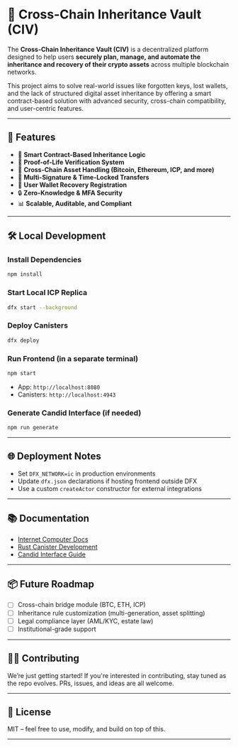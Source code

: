  # 🧬 Cross-Chain Inheritance Vault (CIV)

 The **Cross-Chain Inheritance Vault (CIV)** is a decentralized platform designed to help users **securely plan, manage, and automate the inheritance and recovery of their crypto assets** across multiple blockchain networks.

 This project aims to solve real-world issues like forgotten keys, lost wallets, and the lack of structured digital asset inheritance by offering a smart contract-based solution with advanced security, cross-chain compatibility, and user-centric features.

 ---

 ## 🚀 Features

 - 🔐 **Smart Contract-Based Inheritance Logic**
 - 🧠 **Proof-of-Life Verification System**
 - 🔄 **Cross-Chain Asset Handling (Bitcoin, Ethereum, ICP, and more)**
 - 💼 **Multi-Signature & Time-Locked Transfers**
 - 🧾 **User Wallet Recovery Registration**
 - 🔒 **Zero-Knowledge & MFA Security**
 - 📊 **Scalable, Auditable, and Compliant**

 ---

 ## 🛠️ Local Development

 ### Install Dependencies

 ```bash
 npm install
 ```

 ### Start Local ICP Replica

 ```bash
 dfx start --background
 ```

 ### Deploy Canisters

 ```bash
 dfx deploy
 ```

 ### Run Frontend (in a separate terminal)

 ```bash
 npm start
 ```

 - App: `http://localhost:8080`
 - Canisters: `http://localhost:4943`

 ### Generate Candid Interface (if needed)

 ```bash
 npm run generate
 ```

 ---

 ## 🌐 Deployment Notes

 - Set `DFX_NETWORK=ic` in production environments
 - Update `dfx.json` declarations if hosting frontend outside DFX
 - Use a custom `createActor` constructor for external integrations

 ---

 ## 📚 Documentation

 - [Internet Computer Docs](https://internetcomputer.org/docs/current/)
 - [Rust Canister Development](https://internetcomputer.org/docs/current/developer-docs/backend/rust/)
 - [Candid Interface Guide](https://internetcomputer.org/docs/current/developer-docs/backend/candid/)

 ---

 ## 📦 Future Roadmap

 - [ ] Cross-chain bridge module (BTC, ETH, ICP)
 - [ ] Inheritance rule customization (multi-generation, asset splitting)
 - [ ] Legal compliance layer (AML/KYC, estate law)
 - [ ] Institutional-grade support

 ---

 ## 🧑‍💻 Contributing

 We’re just getting started! If you're interested in contributing, stay tuned as the repo evolves. PRs, issues, and ideas are all welcome.

 ---

 ## 📝 License

 MIT – feel free to use, modify, and build on top of this.

 ---